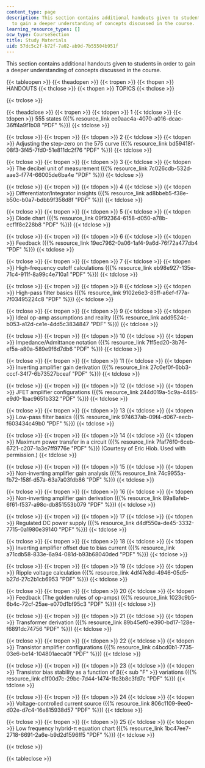 ```yaml
---
content_type: page
description: This section contains additional handouts given to students in order
  to gain a deeper understanding of concepts discussed in the course.
learning_resource_types: []
ocw_type: CourseSection
title: Study Materials
uid: 57dc5c2f-b72f-7a02-ab9d-7b55504b951f
---
```


This section contains additional handouts given to students in order to gain a deeper understanding of concepts discussed in the course.

{{< tableopen >}}
{{< theadopen >}}
{{< tropen >}}
{{< thopen >}}
HANDOUTS
{{< thclose >}}
{{< thopen >}}
TOPICS
{{< thclose >}}

{{< trclose >}}

{{< theadclose >}}
{{< tropen >}}
{{< tdopen >}}
1
{{< tdclose >}}
{{< tdopen >}}
555 states ({{% resource_link ee0aac4a-4070-a016-dcac-36ff4a9f1b08 "PDF" %}})
{{< tdclose >}}

{{< trclose >}}
{{< tropen >}}
{{< tdopen >}}
2
{{< tdclose >}}
{{< tdopen >}}
Adjusting the step-zero on the 575 curve ({{% resource_link bd59418f-08f3-3f45-7fd0-51e811dc2f76 "PDF" %}})
{{< tdclose >}}

{{< trclose >}}
{{< tropen >}}
{{< tdopen >}}
3
{{< tdclose >}}
{{< tdopen >}}
The decibel unit of measurement ({{% resource_link 7c026cdb-532d-aae3-f774-66005de6ba4e "PDF" %}})
{{< tdclose >}}

{{< trclose >}}
{{< tropen >}}
{{< tdopen >}}
4
{{< tdclose >}}
{{< tdopen >}}
Differentiator/Integrator insights ({{% resource_link ad8bbeb5-f38e-b50c-b0a7-bdbb9f358d8f "PDF" %}})
{{< tdclose >}}

{{< trclose >}}
{{< tropen >}}
{{< tdopen >}}
5
{{< tdclose >}}
{{< tdopen >}}
Diode chart ({{% resource_link 09f92364-6158-d050-a78b-ecf1f8e228b8 "PDF" %}})
{{< tdclose >}}

{{< trclose >}}
{{< tropen >}}
{{< tdopen >}}
6
{{< tdclose >}}
{{< tdopen >}}
Feedback ({{% resource_link 19ec7962-0a06-1af4-9a6d-76f72a477db4 "PDF" %}})
{{< tdclose >}}

{{< trclose >}}
{{< tropen >}}
{{< tdopen >}}
7
{{< tdclose >}}
{{< tdopen >}}
High-frequency cutoff calculations ({{% resource_link eb98e927-135e-71c4-911f-8a99c4e710a1 "PDF" %}})
{{< tdclose >}}

{{< trclose >}}
{{< tropen >}}
{{< tdopen >}}
8
{{< tdclose >}}
{{< tdopen >}}
High-pass filter basics ({{% resource_link 9102e6e3-85ff-a6ef-f77a-7f03495224c8 "PDF" %}})
{{< tdclose >}}

{{< trclose >}}
{{< tropen >}}
{{< tdopen >}}
9
{{< tdclose >}}
{{< tdopen >}}
Ideal op-amp assumptions and reality ({{% resource_link add9524c-b053-a12d-ce1e-4dd5c3834847 "PDF" %}})
{{< tdclose >}}

{{< trclose >}}
{{< tropen >}}
{{< tdopen >}}
10
{{< tdclose >}}
{{< tdopen >}}
Impedance/Admittance notation ({{% resource_link 7ff5ed20-3b76-ef5a-a80a-589e9f6d7db6 "PDF" %}})
{{< tdclose >}}

{{< trclose >}}
{{< tropen >}}
{{< tdopen >}}
11
{{< tdclose >}}
{{< tdopen >}}
Inverting amplifier gain derivation ({{% resource_link 27c0ef0f-6bb3-cccf-34f7-6b73527bceaf "PDF" %}})
{{< tdclose >}}

{{< trclose >}}
{{< tropen >}}
{{< tdopen >}}
12
{{< tdclose >}}
{{< tdopen >}}
JFET amplifier configurations ({{% resource_link 244d019a-5c9a-4485-e9d0-1bac9651b332 "PDF" %}})
{{< tdclose >}}

{{< trclose >}}
{{< tropen >}}
{{< tdopen >}}
13
{{< tdclose >}}
{{< tdopen >}}
Low-pass filter basics ({{% resource_link 974637ab-09f4-d067-eecb-f603434c49b0 "PDF" %}})
{{< tdclose >}}

{{< trclose >}}
{{< tropen >}}
{{< tdopen >}}
14
{{< tdclose >}}
{{< tdopen >}}
Maximum power transfer in a circuit ({{% resource_link 7faf76f0-6ceb-6721-c207-1a3e7ff9776e "PDF" %}}) (Courtesy of Eric Hiob. Used with permission.)
{{< tdclose >}}

{{< trclose >}}
{{< tropen >}}
{{< tdopen >}}
15
{{< tdclose >}}
{{< tdopen >}}
Non-inverting amplifier gain analysis ({{% resource_link 74c9955a-fb72-158f-d57a-63a7a03fdb86 "PDF" %}})
{{< tdclose >}}

{{< trclose >}}
{{< tropen >}}
{{< tdopen >}}
16
{{< tdclose >}}
{{< tdopen >}}
Non-inverting amplifier gain derivation ({{% resource_link 89a8afeb-6f61-f537-a98c-db851553b079 "PDF" %}})
{{< tdclose >}}

{{< trclose >}}
{{< tropen >}}
{{< tdopen >}}
17
{{< tdclose >}}
{{< tdopen >}}
Regulated DC power supply ({{% resource_link d4df550a-de45-3332-7715-0a1980e39140 "PDF" %}})
{{< tdclose >}}

{{< trclose >}}
{{< tropen >}}
{{< tdopen >}}
18
{{< tdclose >}}
{{< tdopen >}}
Inverting amplifier offset due to bias current ({{% resource_link a71cdb58-833e-6a94-081d-b93b68040ded "PDF" %}})
{{< tdclose >}}

{{< trclose >}}
{{< tropen >}}
{{< tdopen >}}
19
{{< tdclose >}}
{{< tdopen >}}
Ripple voltage calculation ({{% resource_link 4df47e8d-4946-05d5-b27d-27c2b1cb6953 "PDF" %}})
{{< tdclose >}}

{{< trclose >}}
{{< tropen >}}
{{< tdopen >}}
20
{{< tdclose >}}
{{< tdopen >}}
Feedback (The golden rules of op-amps) ({{% resource_link 1023c9b5-6b4c-72cf-25ae-e070d1bf95c3 "PDF" %}})
{{< tdclose >}}

{{< trclose >}}
{{< tropen >}}
{{< tdopen >}}
21
{{< tdclose >}}
{{< tdopen >}}
Transformer derivation ({{% resource_link 89b45ef0-e390-bd17-128e-f6891dc74756 "PDF" %}})
{{< tdclose >}}

{{< trclose >}}
{{< tropen >}}
{{< tdopen >}}
22
{{< tdclose >}}
{{< tdopen >}}
Transistor amplifier configurations ({{% resource_link c4bcd0b1-7735-03e6-be14-104801aeca0f "PDF" %}})
{{< tdclose >}}

{{< trclose >}}
{{< tropen >}}
{{< tdopen >}}
23
{{< tdclose >}}
{{< tdopen >}}
Transistor bias stability as a function of β{{< sub "F" >}} variations ({{% resource_link c1f00d7c-29bc-7d44-1474-1fc3b8c3fd7c "PDF" %}})
{{< tdclose >}}

{{< trclose >}}
{{< tropen >}}
{{< tdopen >}}
24
{{< tdclose >}}
{{< tdopen >}}
Voltage-controlled current source ({{% resource_link 806c1109-9ee0-d02e-d7c4-16e815938d57 "PDF" %}})
{{< tdclose >}}

{{< trclose >}}
{{< tropen >}}
{{< tdopen >}}
25
{{< tdclose >}}
{{< tdopen >}}
Low frequency hybrid-π equation chart ({{% resource_link 1bc47ee7-2718-6691-2a6e-b9d2d1596ff5 "PDF" %}})
{{< tdclose >}}

{{< trclose >}}

{{< tableclose >}}